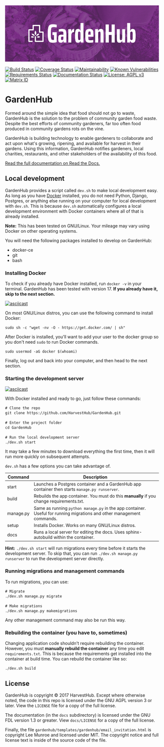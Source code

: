 ![GardenHub Promo Banner](gardenhub-promo.png)

[![Build Status](https://travis-ci.org/HarvestHub/GardenHub.svg?branch=master)](https://travis-ci.org/HarvestHub/GardenHub)
[![Coverage Status](https://coveralls.io/repos/github/HarvestHub/GardenHub/badge.svg?branch=master)](https://coveralls.io/github/HarvestHub/GardenHub?branch=master)
[![Maintainability](https://api.codeclimate.com/v1/badges/831094bb6605cfd9ec68/maintainability)](https://codeclimate.com/github/HarvestHub/GardenHub/maintainability)
[![Known Vulnerabilities](https://snyk.io/test/github/harvesthub/gardenhub/badge.svg)](https://snyk.io/test/github/harvesthub/gardenhub)
[![Requirements Status](https://requires.io/github/HarvestHub/GardenHub/requirements.svg?branch=master)](https://requires.io/github/HarvestHub/GardenHub/requirements/?branch=master)
[![Documentation Status](https://readthedocs.org/projects/gardenhub/badge/?version=latest)](http://gardenhub.readthedocs.io/en/latest/?badge=latest)
[![License: AGPL v3](https://img.shields.io/badge/License-AGPL%20v3-blue.svg)](https://www.gnu.org/licenses/agpl-3.0)
[![Matrix ID](https://img.shields.io/badge/matrix-%23gardenhub%3Amatrix.org-brightgreen.svg)](https://riot.im/app/#/room/#gardenhub:matrix.org)

# GardenHub

Formed around the simple idea that food should not go to waste, GardenHub is the solution to the problem of community garden food waste. Despite the best efforts of community gardeners, far too often food produced in community gardens rots on the vine.

GardenHub is building technology to enable gardeners to collaborate and act upon what's growing, ripening, and available for harvest in their gardens. Using this information, GardenHub notifies gardeners, local charities, restaurants, and other stakeholders of the availability of this food.

[Read the full documentation on Read the Docs.](https://gardenhub.readthedocs.io/en/latest/)

## Local development

GardenHub provides a script called `dev.sh` to make local development easy. As long as you have [Docker](https://www.docker.com/) installed, you do not need Python, Django, Postgres, or anything else running on your computer for local development with `dev.sh`. This is because `dev.sh` automatically configures a local development environment with Docker containers where all of that is already installed.

**Note:** This has been tested on GNU/Linux. Your mileage may vary using Docker on other operating systems.

You will need the following packages installed to develop on GardenHub:

* docker-ce
* git
* bash

### Installing Docker

To check if you already have Docker installed, run `docker -v` in your terminal. GardenHub has been tested with version 17. **If you already have it, skip to the next section.**

[![asciicast](https://asciinema.org/a/158200.png)](https://asciinema.org/a/158200)

On most GNU/Linux distros, you can use the following command to install Docker:

```
sudo sh -c "wget -nv -O - https://get.docker.com/ | sh"
```

After Docker is installed, you'll want to add your user to the docker group so you don't need `sudo` to run Docker commands.

```
sudo usermod -aG docker $(whoami)
```

Finally, log out and back into your computer, and then head to the next section.

### Starting the development server

[![asciicast](https://asciinema.org/a/158203.png)](https://asciinema.org/a/158203)

With Docker installed and ready to go, just follow these commands:

```
# Clone the repo
git clone https://github.com/HarvestHub/GardenHub.git

# Enter the project folder
cd GardenHub

# Run the local development server
./dev.sh start
```

It may take a few minutes to download everything the first time, then it will run more quickly on subsequent attempts.

`dev.sh` has a few options you can take advantage of.

| Command   | Description                                                                                                           |
|-----------|-----------------------------------------------------------------------------------------------------------------------|
| start     | Launches a Postgres container and a GardenHub app container then starts `manage.py runserver`.                        |
| build     | Rebuilds the app container. You must do this **manually** if you change requirements.txt.                             |
| manage.py | Same as running `python manage.py` in the app container. Useful for running migrations and other management commands. |
| setup     | Installs Docker. Works on many GNU/Linux distros.                                                                     |
| docs      | Runs a local server for editing the docs. Uses sphinx-autobuild within the container.                                 |

**Hint:** `./dev.sh start` will run migrations every time before it starts the development server. To skip that, you can run `./dev.sh manage.py runserver` to run the development server directly.

### Running migrations and management commands

To run migrations, you can use:

```
# Migrate
./dev.sh manage.py migrate

# Make migrations
./dev.sh manage.py makemigrations
```

Any other management command may also be run this way.

### Rebuilding the container (you have to, sometimes)

Changing application code shouldn't require rebuilding the container. However, you must **manually rebuild the container** any time you edit `requirements.txt`. This is because the requirements get installed into the container at build time. You can rebuild the container like so:

```
./dev.sh build
```

## License

GardenHub is copyright © 2017 HarvestHub. Except where otherwise noted, the code in this repo is licensed under the GNU AGPL version 3 or later. View the `LICENSE` file for a copy of the full license.

The documentation (in the `docs` subdirectory) is licensed under the GNU FDL version 1.3 or greater. View `docs/LICENSE` for a copy of the full license.

Finally, the file `gardenhub/templates/gardenhub/email_invitation.html` is copyright Lee Munroe and licensed under MIT. The copyright notice and full license text is inside of the source code of the file.
